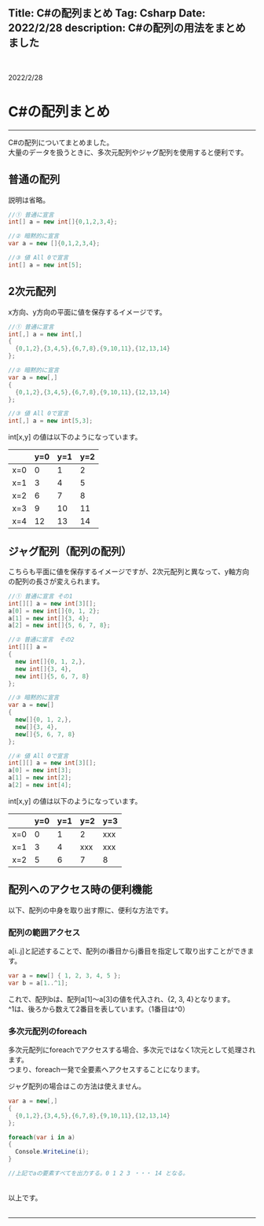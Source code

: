 Title: C#の配列まとめ
Tag: Csharp
Date: 2022/2/28
description: C#の配列の用法をまとめました
---

<br>

2022/2/28

# C#の配列まとめ

---

C#の配列についてまとめました。  
大量のデータを扱うときに、多次元配列やジャグ配列を使用すると便利です。  

## 普通の配列

説明は省略。  

```C#
//① 普通に宣言
int[] a = new int[]{0,1,2,3,4};

//② 暗黙的に宣言
var a = new []{0,1,2,3,4};

//③ 値 All 0で宣言
int[] a = new int[5];
```

## 2次元配列

x方向、y方向の平面に値を保存するイメージです。  

```C#
//① 普通に宣言
int[,] a = new int[,]
{
  {0,1,2},{3,4,5},{6,7,8},{9,10,11},{12,13,14}
};

//② 暗黙的に宣言
var a = new[,]
{
  {0,1,2},{3,4,5},{6,7,8},{9,10,11},{12,13,14}
};

//③ 値 All 0で宣言
int[,] a = new int[5,3];
```

int[x,y] の値は以下のようになっています。  

|     | y=0 | y=1 | y=2 |
| --- | --- | --- | --- |
| x=0 |  0  |  1  |  2  |
| x=1 |  3  |  4  |  5  |
| x=2 |  6  |  7  |  8  |
| x=3 |  9  |  10 |  11 |
| x=4 |  12 |  13 |  14 |


## ジャグ配列（配列の配列）

こちらも平面に値を保存するイメージですが、2次元配列と異なって、y軸方向の配列の長さが変えられます。  

```C#
//① 普通に宣言 その1
int[][] a = new int[3][];
a[0] = new int[]{0, 1, 2};
a[1] = new int[]{3, 4};
a[2] = new int[]{5, 6, 7, 8};

//② 普通に宣言　その2
int[][] a = 
{
  new int[]{0, 1, 2,},
  new int[]{3, 4},
  new int[]{5, 6, 7, 8}
};

//③ 暗黙的に宣言
var a = new[]
{
  new[]{0, 1, 2,},
  new[]{3, 4},
  new[]{5, 6, 7, 8}
};

//④ 値 All 0で宣言
int[][] a = new int[3][];
a[0] = new int[3];
a[1] = new int[2];
a[2] = new int[4];
```

int[x,y] の値は以下のようになっています。  

|     | y=0 | y=1 | y=2 | y=3 |
| --- | --- | --- | --- | --- |
| x=0 |  0  |  1  |  2  | xxx |
| x=1 |  3  |  4  | xxx | xxx |
| x=2 |  5  |  6  |  7  |  8  |

## 配列へのアクセス時の便利機能

以下、配列の中身を取り出す際に、便利な方法です。  


### 配列の範囲アクセス
a[i..j]と記述することで、配列のi番目からj番目を指定して取り出すことができます。  

```C#
var a = new[] { 1, 2, 3, 4, 5 };
var b = a[1..^1];
 ```

これで、配列bは、配列a[1]～a[3]の値を代入され、{2, 3, 4}となります。  
\^1は、後ろから数えて2番目を表しています。（1番目は\^0）  


### 多次元配列のforeach

多次元配列にforeachでアクセスする場合、多次元ではなく1次元として処理されます。  
つまり、foreach一発で全要素へアクセスすることになります。  

ジャグ配列の場合はこの方法は使えません。  

```C#
var a = new[,]
{
  {0,1,2},{3,4,5},{6,7,8},{9,10,11},{12,13,14}
};

foreach(var i in a)
{
  Console.WriteLine(i);
}

//上記でaの要素すべてを出力する。0 1 2 3 ・・・ 14 となる。
```



<br>
以上です。  
<br>
<br>

---
